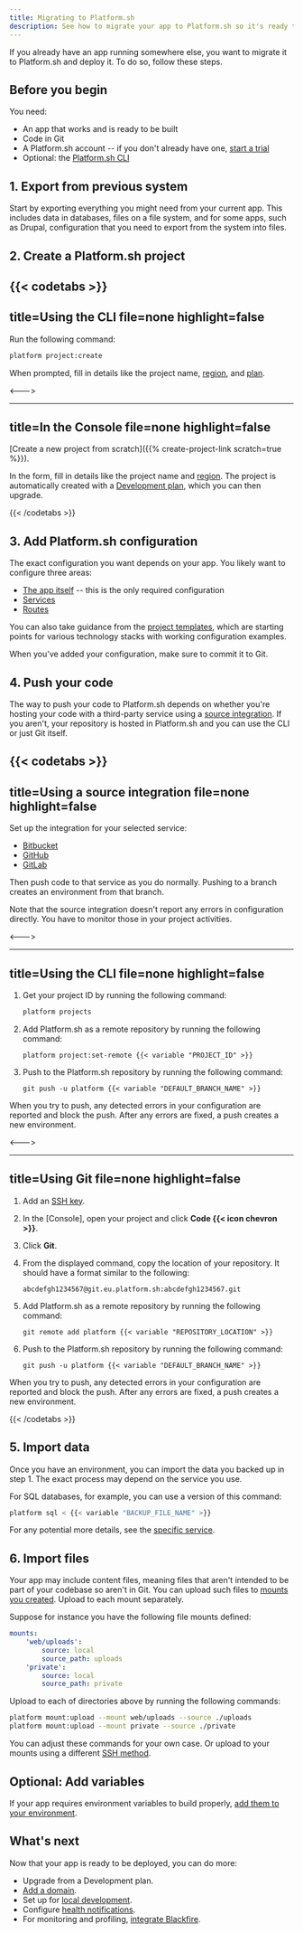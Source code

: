 ```yaml
---
title: Migrating to Platform.sh
description: See how to migrate your app to Platform.sh so it's ready to be deployed.
---
```


If you already have an app running somewhere else, you want to migrate it to Platform.sh and deploy it.
To do so, follow these steps.

## Before you begin

You need:

- An app that works and is ready to be built
- Code in Git
- A Platform.sh account -- if you don't already have one, [start a trial](https://auth.api.platform.sh/register?trial_type=general)
- Optional: the [Platform.sh CLI](../administration/cli/_index.md)

## 1. Export from previous system

Start by exporting everything you might need from your current app.
This includes data in databases, files on a file system,
and for some apps, such as Drupal, configuration that you need to export from the system into files.

## 2. Create a Platform.sh project

{{< codetabs >}}
---
title=Using the CLI
file=none
highlight=false
---

Run the following command:

```bash
platform project:create
```

When prompted, fill in details like the project name, [region](../development/regions.md), and [plan](../administration/pricing/_index.md).

<--->

---
title=In the Console
file=none
highlight=false
---

[Create a new project from scratch]({{% create-project-link scratch=true %}}).

In the form, fill in details like the project name and [region](../development/regions.md).
The project is automatically created with a [Development plan](../administration/pricing/_index.md),
which you can then upgrade.

{{< /codetabs >}}

## 3. Add Platform.sh configuration

The exact configuration you want depends on your app.
You likely want to configure three areas:

- [The app itself](../create-apps/_index.md) -- this is the only required configuration
- [Services](../add-services/_index.md)
- [Routes](../define-routes/_index.md)

You can also take guidance from the [project templates](../development/templates.md),
which are starting points for various technology stacks with working configuration examples.

When you've added your configuration, make sure to commit it to Git.

## 4. Push your code

The way to push your code to Platform.sh depends on
whether you're hosting your code with a third-party service using a [source integration](../integrations/source/_index.md).
If you aren't, your repository is hosted in Platform.sh
and you can use the CLI or just Git itself.

{{< codetabs >}}
---
title=Using a source integration
file=none
highlight=false
---

Set up the integration for your selected service:

- [Bitbucket](../integrations/source/bitbucket.md)
- [GitHub](../integrations/source/github.md)
- [GitLab](../integrations/source/gitlab.md)

Then push code to that service as you do normally.
Pushing to a branch creates an environment from that branch.

Note that the source integration doesn't report any errors in configuration directly.
You have to monitor those in your project activities.

<--->

---
title=Using the CLI
file=none
highlight=false
---

1. Get your project ID by running the following command:

   ```bash
   platform projects
   ```

2. Add Platform.sh as a remote repository by running the following command:

   <!-- This is in HTML to get the variable shortcode to work properly -->
   <div class="highlight">
     <pre class="chroma"><code class="language-bash" data-lang="bash">platform project:set-remote {{< variable "PROJECT_ID" >}}</code></pre>
   </div>

3. Push to the Platform.sh repository by running the following command:

   <!-- This is in HTML to get the variable shortcode to work properly -->
   <div class="highlight">
     <pre class="chroma"><code class="language-bash" data-lang="bash">git push -u platform {{< variable "DEFAULT_BRANCH_NAME" >}}</code></pre>
   </div>

When you try to push, any detected errors in your configuration are reported and block the push.
After any errors are fixed, a push creates a new environment.

<--->

---
title=Using Git
file=none
highlight=false
---

1. Add an [SSH key](../development/ssh/ssh-keys.md).
2. In the [Console], open your project and click **Code {{< icon chevron >}}**.
3. Click **Git**.
4. From the displayed command, copy the location of your repository.
   It should have a format similar to the following:

   ```text
   abcdefgh1234567@git.eu.platform.sh:abcdefgh1234567.git
   ```

5. Add Platform.sh as a remote repository by running the following command:

   <!-- This is in HTML to get the variable shortcode to work properly -->
   <div class="highlight">
     <pre class="chroma"><code class="language-bash" data-lang="bash">git remote add platform {{< variable "REPOSITORY_LOCATION" >}}</code></pre>
   </div>

6. Push to the Platform.sh repository by running the following command:

   <!-- This is in HTML to get the variable shortcode to work properly -->
   <div class="highlight">
     <pre class="chroma"><code class="language-bash" data-lang="bash">git push -u platform {{< variable "DEFAULT_BRANCH_NAME" >}}</code></pre>
   </div>

When you try to push, any detected errors in your configuration are reported and block the push.
After any errors are fixed, a push creates a new environment.

{{< /codetabs >}}

## 5. Import data

Once you have an environment, you can import the data you backed up in step 1.
The exact process may depend on the service you use.

For SQL databases, for example, you can use a version of this command:

```bash
platform sql < {{< variable "BACKUP_FILE_NAME" >}}
```

For any potential more details, see the [specific service](../add-services/_index.md).

## 6. Import files

Your app may include content files, meaning files that aren't intended to be part of your codebase so aren't in Git.
You can upload such files to [mounts you created](../create-apps/app-reference.md#mounts).
Upload to each mount separately.

Suppose for instance you have the following file mounts defined:

```yaml
mounts:
    'web/uploads':
        source: local
        source_path: uploads
    'private':
        source: local
        source_path: private
```

Upload to each of directories above by running the following commands:

```bash
platform mount:upload --mount web/uploads --source ./uploads
platform mount:upload --mount private --source ./private
```

You can adjust these commands for your own case.
Or upload to your mounts using a different [SSH method](../development/file-transfer.md#transfer-files-using-an-ssh-client).

## Optional: Add variables

If your app requires environment variables to build properly, [add them to your environment](../development/variables/set-variables.md).

## What's next

Now that your app is ready to be deployed, you can do more:

- Upgrade from a Development plan.
- [Add a domain](../domains/steps/_index.md).
- Set up for [local development](../development/local/_index.md).
- Configure [health notifications](../integrations/notifications.md).
- For monitoring and profiling, [integrate Blackfire](../increase-observability/integrate-observability/blackfire.md).
